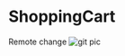 # ShoppingCart
Remote change
<img src="https://bic.cctr.vcu.edu/images/documentations/git_pic.png" alt="git pic"/>
